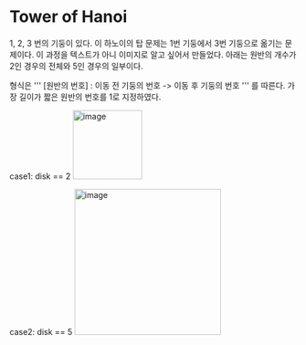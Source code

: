# Tower of Hanoi

1, 2, 3 번의 기둥이 있다.
이 하노이의 탑 문제는 1번 기둥에서 3번 기둥으로 옮기는 문제이다.
이 과정을 텍스트가 아니 이미지로 알고 싶어서 만들었다.
아래는 원반의 개수가 2인 경우의 전체와 5인 경우의 일부이다.

형식은 ''' [원반의 번호] : 이동 전 기둥의 번호 -> 이동 후 기둥의 번호 ''' 를 따른다.
가장 길이가 짧은 원반의 번호를 1로 지정하였다.

case1: disk == 2
<img width="121" alt="image" src="https://user-images.githubusercontent.com/67735022/212065738-732e7a81-add2-4a5b-a32d-a38db2994d0a.png">

case2: disk == 5
<img width="256" alt="image" src="https://user-images.githubusercontent.com/67735022/212066463-858b89c7-f084-4e31-af44-59e122b1397d.png">
